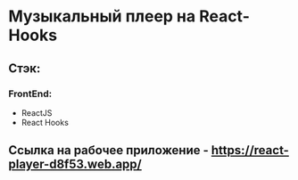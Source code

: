 # Музыкальный плеер на React-Hooks

## Стэк:

### FrontEnd:
* ReactJS
* React Hooks
 
## Ссылка на рабочее приложение - https://react-player-d8f53.web.app/

